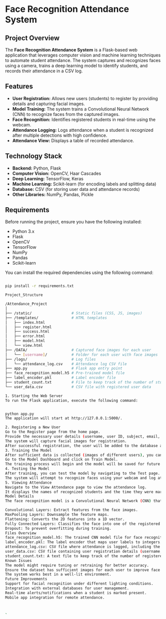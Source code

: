 # Face Recognition Attendance System

## Project Overview

The **Face Recognition Attendance System** is a Flask-based web application that leverages computer vision and machine learning techniques to automate student attendance. The system captures and recognizes faces using a camera, trains a deep learning model to identify students, and records their attendance in a CSV log.

## Features

- **User Registration:** Allows new users (students) to register by providing details and capturing facial images.
- **Model Training:** The system trains a Convolutional Neural Network (CNN) to recognize faces from the captured images.
- **Face Recognition:** Identifies registered students in real-time using the webcam.
- **Attendance Logging:** Logs attendance when a student is recognized after multiple detections with high confidence.
- **Attendance View:** Displays a table of recorded attendance.

## Technology Stack

- **Backend:** Python, Flask
- **Computer Vision:** OpenCV, Haar Cascades
- **Deep Learning:** TensorFlow, Keras
- **Machine Learning:** Scikit-learn (for encoding labels and splitting data)
- **Database:** CSV (for storing user data and attendance records)
- **Other Libraries:** NumPy, Pandas, Pickle

## Requirements

Before running the project, ensure you have the following installed:

- Python 3.x
- Flask
- OpenCV
- TensorFlow
- NumPy
- Pandas
- Scikit-learn

You can install the required dependencies using the following command:

```bash

pip install -r requirements.txt

Project_Structure

/Attendance_Project
│
├── /static/                  # Static files (CSS, JS, images)
├── /templates/               # HTML templates
│   ├── index.html
│   ├── register.html
│   ├── success.html
│   ├── error.html
│   ├── model.html
│   └── view.html
├── /DATA/                    # Captured face images for each user
│   └── [username]/           # Folder for each user with face images
├── /logs/                    # Log files
│   └── attendance_log.csv    # Attendance log CSV file
├── app.py                    # Flask app entry point
├── face_recognition_model.h5 # Pre-trained model file
├── label_encoder.pkl         # Label encoder file
├── student_count.txt         # File to keep track of the number of students
└── user_data.csv             # CSV file with registered user data

1. Starting the Web Server
To run the Flask application, execute the following command:


python app.py
The application will start at http://127.0.0.1:5000/.

2. Registering a New User
Go to the Register page from the home page.
Provide the necessary user details (username, user ID, subject, email, etc.).
The system will capture facial images for registration.
After successful registration, the user will be added to the database and images will be stored in a separate folder.
3. Training the Model
After sufficient data is collected (images of different users), you can train the face recognition model.
Go to the Model Dashboard and click on Train Model.
The training process will begin and the model will be saved for future recognition tasks.
4. Testing the Model
After training, you can test the model by navigating to the Test page.
The system will attempt to recognize faces using your webcam and log attendance.
5. Viewing Attendance
Navigate to the View Attendance page to view the attendance log.
It displays the names of recognized students and the time they were marked present.
Model Details
The face recognition model is a Convolutional Neural Network (CNN) that uses the following architecture:

Convolutional Layers: Extract features from the face images.
MaxPooling Layers: Downsample the feature maps.
Flattening: Converts the 2D features into a 1D vector.
Fully Connected Layers: Classifies the face into one of the registered users.
Dropout: To prevent overfitting during training.
Files Overview
face_recognition_model.h5: The trained CNN model file for face recognition.
label_encoder.pkl: The label encoder that maps user labels to integers.
attendance_log.csv: CSV file where attendance is logged, including the name and time of recognition.
user_data.csv: CSV file containing user registration details (username, user ID, subject, etc.).
student_count.txt: A text file to keep track of the number of registered students.
Known Issues
The model might require tuning or retraining for better accuracy.
Ensure the dataset has sufficient images for each user to improve face recognition accuracy.
The system works best in a well-lit environment.
Future Improvements
Support for facial recognition under different lighting conditions.
Integration with external databases for user management.
Real-time alerts/notifications when a student is marked present.
Mobile app integration for remote attendance.



`
